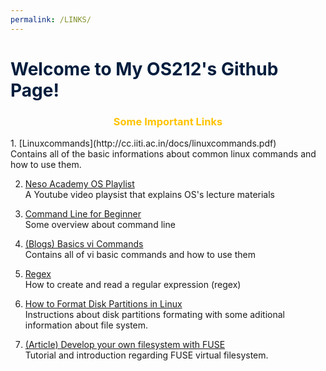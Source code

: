 ```yaml
---
permalink: /LINKS/
---
```


<h1 style="color: #001D3D; font-weight: bold;"> Welcome to My OS212's Github Page! </h1>

<h3 style="color: #FFC300; text-align:center;"> Some Important Links </h3>
1. [Linuxcommands](http://cc.iiti.ac.in/docs/linuxcommands.pdf)<br>
Contains all of the basic informations about common linux commands and how to use them.

2. [Neso Academy OS Playlist](https://youtube.com/playlist?list=PLBlnK6fEyqRiVhbXDGLXDk_OQAeuVcp2O)<br>
A Youtube video playsist that explains OS's lecture materials

3. [Command Line for Beginner](https://ubuntu.com/tutorials/command-line-for-beginners#1-overview)<br>
Some overview about command line

4. [(Blogs) Basics vi Commands](https://www.cs.colostate.edu/helpdocs/vi.html)<br>
Contains all of vi basic commands and how to use them

5. [Regex](https://cheatography.com/davechild/cheat-sheets/regular-expressions/)<br>
How to create and read a regular expression (regex)

6. [How to Format Disk Partitions in Linux](https://phoenixnap.com/kb/linux-format-disk)<br>
Instructions about disk partitions formating with some aditional information about file system.

7. [(Article) Develop your own filesystem with FUSE](https://developer.ibm.com/articles/l-fuse/)<br>
Tutorial and introduction regarding FUSE virtual filesystem.

